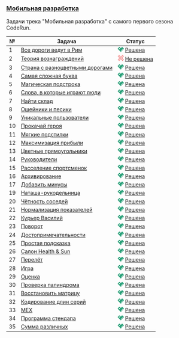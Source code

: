### [Мобильная разработка](https://coderun.yandex.ru/selections/mobile-dev)  
Задачи трека "Мобильная разработка" с самого первого сезона CodeRun.

| №  | Задача                                                                                                                    | Статус                                                                                                    |
|----|---------------------------------------------------------------------------------------------------------------------------|-----------------------------------------------------------------------------------------------------------|
| 1  | [Все дороги ведут в Рим](https://coderun.yandex.ru/selections/mobile-dev/problems/all-paths-lead-to-rome)                 | <img src="../assets/ic_success.svg" width="16"/> [Решена](../mobile-dev/all-paths-lead-to-rome.kt)        |
| 2  | [Теория вознаграждений](https://coderun.yandex.ru/selections/mobile-dev/problems/award)                                   | <img src="../assets/ic_failure.svg" width="16"/> [Не решена](../mobile-dev/award.kt)                      |
| 3  | [Страна с разноцветными дорогами](https://coderun.yandex.ru/selections/mobile-dev/problems/country-with-3-types-of-roads) | <img src="../assets/ic_success.svg" width="16"/> [Решена](../mobile-dev/country-with-3-types-of-roads.kt) |
| 4  | [Самая сложная буква](https://coderun.yandex.ru/selections/mobile-dev/problems/hardest-letter)                            | <img src="../assets/ic_success.svg" width="16"/> [Решена](../mobile-dev/hardest-letter.kt)                |
| 5  | [Магическая подстрока](https://coderun.yandex.ru/selections/mobile-dev/problems/magic-substring)                          | <img src="../assets/ic_success.svg" width="16"/> [Решена](../mobile-dev/magic-substring.kt)               |
| 6  | [Слова, в которые играют люди](https://coderun.yandex.ru/selections/mobile-dev/problems/perfect-word)                     | <img src="../assets/ic_success.svg" width="16"/> [Решена](../mobile-dev/perfect-word.kt)                  |
| 7  | [Найти склад](https://coderun.yandex.ru/selections/mobile-dev/problems/resource-downloading)                              | <img src="../assets/ic_success.svg" width="16"/> [Решена](../mobile-dev/resource-downloading.kt)          |
| 8  | [Ошейники и песики](https://coderun.yandex.ru/selections/mobile-dev/problems/stick-people)                                | <img src="../assets/ic_success.svg" width="16"/> [Решена](../mobile-dev/stick-people.kt)                  |
| 9  | [Уникальные пользователи](https://coderun.yandex.ru/selections/mobile-dev/problems/unique-users)                          | <img src="../assets/ic_success.svg" width="16"/> [Решена](../mobile-dev/unique-users.kt)                  |
| 10 | [Прокачай героя](https://coderun.yandex.ru/selections/mobile-dev/problems/upgrade-your-hero)                              | <img src="../assets/ic_success.svg" width="16"/> [Решена](../mobile-dev/upgrade-your-hero.kt)             |
| 11 | [Мягкие подстилки](https://coderun.yandex.ru/selections/mobile-dev/problems/woods)                                        | <img src="../assets/ic_success.svg" width="16"/> [Решена](../mobile-dev/woods.kt)                         |
| 12 | [Максимизация прибыли](https://coderun.yandex.ru/selections/mobile-dev/problems/billboards)                               | <img src="../assets/ic_success.svg" width="16"/> [Решена](../mobile-dev/billboards.kt)                    |
| 13 | [Цветные прямоугольники](https://coderun.yandex.ru/selections/mobile-dev/problems/colored-rectangles)                     | <img src="../assets/ic_success.svg" width="16"/> [Решена](../mobile-dev/colored-rectangles.kt)            |
| 14 | [Руководители](https://coderun.yandex.ru/selections/mobile-dev/problems/distance-to-root-mob)                             | <img src="../assets/ic_success.svg" width="16"/> [Решена](../mobile-dev/distance-to-root-mob.kt)          |
| 15 | [Расселение спортсменок](https://coderun.yandex.ru/selections/mobile-dev/problems/fan-ridesharing)                        | <img src="../assets/ic_success.svg" width="16"/> [Решена](../mobile-dev/fan-ridesharing.kt)               |
| 16 | [Архивирование](https://coderun.yandex.ru/selections/mobile-dev/problems/lzw-mob)                                         | <img src="../assets/ic_success.svg" width="16"/> [Решена](../mobile-dev/lzw-mob.kt)                       |
| 17 | [Добавить минусы](https://coderun.yandex.ru/selections/mobile-dev/problems/max-num-split)                                 | <img src="../assets/ic_success.svg" width="16"/> [Решена](../mobile-dev/max-num-split.kt)                 |
| 19 | [Наташа-рукодельница](https://coderun.yandex.ru/selections/mobile-dev/problems/needlewoman)                               | <img src="../assets/ic_success.svg" width="16"/> [Решена](../mobile-dev/needlewoman.kt)                   |
| 20 | [Чётность соседей](https://coderun.yandex.ru/selections/mobile-dev/problems/neighbor-parity)                              | <img src="../assets/ic_success.svg" width="16"/> [Решена](../mobile-dev/neighbor-parity.kt)               |
| 21 | [Нормализация показателей](https://coderun.yandex.ru/selections/mobile-dev/problems/normalization-of-indicators)          | <img src="../assets/ic_success.svg" width="16"/> [Решена](../mobile-dev/normalization-of-indicators.kt)   |
| 22 | [Курьер Василий](https://coderun.yandex.ru/selections/mobile-dev/problems/posting-of-letters)                             | <img src="../assets/ic_success.svg" width="16"/> [Решена](../mobile-dev/posting-of-letters.kt)            |
| 23 | [Поворот](https://coderun.yandex.ru/selections/mobile-dev/problems/rle-rotate)                                            | <img src="../assets/ic_success.svg" width="16"/> [Решена](../mobile-dev/rle-rotate.kt)                    |
| 24 | [Достопримечательности](https://coderun.yandex.ru/selections/mobile-dev/problems/sequences)                               | <img src="../assets/ic_success.svg" width="16"/> [Решена](../mobile-dev/sequences.kt)                     |
| 25 | [Простая подсказка](https://coderun.yandex.ru/selections/mobile-dev/problems/simple-suggest)                              | <img src="../assets/ic_success.svg" width="16"/> [Решена](../mobile-dev/simple-suggest.kt)                |
| 26 | [Салон Health & Sun](https://coderun.yandex.ru/selections/mobile-dev/problems/sunbath)                                    | <img src="../assets/ic_success.svg" width="16"/> [Решена](../mobile-dev/sunbath.kt)                       |
| 27 | [Перелёт](https://coderun.yandex.ru/selections/mobile-dev/problems/flight)                                                | <img src="../assets/ic_success.svg" width="16"/> [Решена](../mobile-dev/flight.kt)                        |
| 28 | [Игра](https://coderun.yandex.ru/selections/mobile-dev/problems/game)                                                     | <img src="../assets/ic_success.svg" width="16"/> [Решена](../mobile-dev/game.kt)                          |
| 29 | [Оценка](https://coderun.yandex.ru/selections/mobile-dev/problems/mark)                                                   | <img src="../assets/ic_success.svg" width="16"/> [Решена](../mobile-dev/mark.kt)                          |
| 30 | [Проверка палиндрома](https://coderun.yandex.ru/selections/mobile-dev/problems/palindroming-check)                        | <img src="../assets/ic_success.svg" width="16"/> [Решена](../mobile-dev/palindroming-check.kt)            |
| 31 | [Восстановить матрицу](https://coderun.yandex.ru/selections/mobile-dev/problems/restore-the-matrix)                       | <img src="../assets/ic_success.svg" width="16"/> [Решена](../mobile-dev/restore-the-matrix.kt)            |
| 32 | [Кодирование длин серий](https://coderun.yandex.ru/selections/mobile-dev/problems/rle-test)                               | <img src="../assets/ic_success.svg" width="16"/> [Решена](../mobile-dev/rle-test.kt)                      |
| 33 | [MEX](https://coderun.yandex.ru/selections/mobile-dev/problems/segments-with-min-mex)                                     | <img src="../assets/ic_success.svg" width="16"/> [Решена](../mobile-dev/segments-with-min-mex.kt)         |
| 34 | [Программа стендапа](https://coderun.yandex.ru/selections/mobile-dev/problems/standup-order)                              | <img src="../assets/ic_success.svg" width="16"/> [Решена](../mobile-dev/standup-order.kt)                 |
| 35 | [Сумма различных](https://coderun.yandex.ru/selections/mobile-dev/problems/summ-of-the-various)                           | <img src="../assets/ic_success.svg" width="16"/> [Решена](../mobile-dev/summ-of-the-various.kt)           |